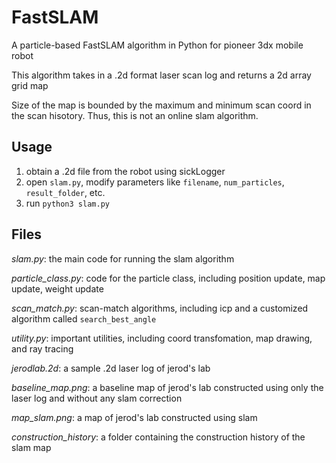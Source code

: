 # FastSLAM
A particle-based FastSLAM algorithm in Python for pioneer 3dx mobile robot

This algorithm takes in a .2d format laser scan log and returns a 2d array grid map

Size of the map is bounded by the maximum and minimum scan coord in the scan hisotory. Thus, this is not an online slam algorithm.

## Usage

1. obtain a .2d file from the robot using sickLogger
2. open `slam.py`, modify parameters like `filename`, `num_particles`, `result_folder`, etc.
3. run `python3 slam.py`


## Files

*slam.py*: the main code for running the slam algorithm

*particle_class.py*: code for the particle class, including position update, map update, weight update

*scan_match.py*: scan-match algorithms, including icp and a customized algorithm called `search_best_angle`

*utility.py*: important utilities, including coord transfomation, map drawing, and ray tracing

*jerodlab.2d*: a sample .2d laser log of jerod's lab

*baseline_map.png*: a baseline map of jerod's lab constructed using only the laser log and without any slam correction

*map_slam.png*: a map of jerod's lab constructed using slam

*construction_history*: a folder containing the construction history of the slam map
